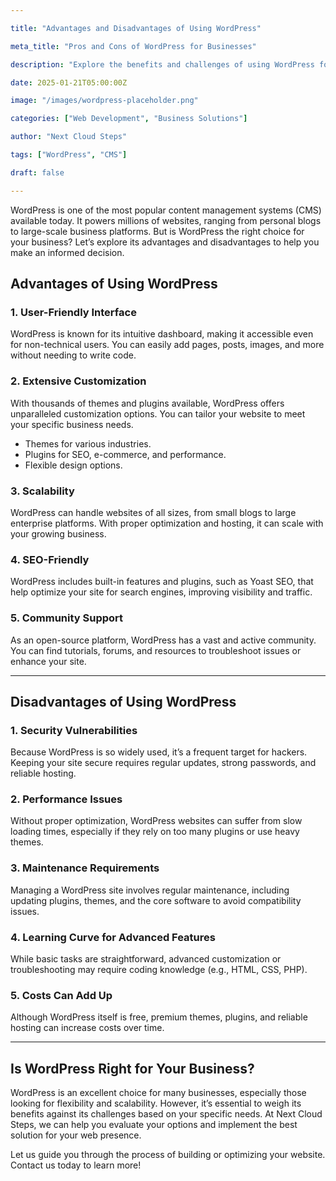 ```yaml
---

title: "Advantages and Disadvantages of Using WordPress"

meta_title: "Pros and Cons of WordPress for Businesses"

description: "Explore the benefits and challenges of using WordPress for your website or application."

date: 2025-01-21T05:00:00Z

image: "/images/wordpress-placeholder.png"

categories: ["Web Development", "Business Solutions"]

author: "Next Cloud Steps"

tags: ["WordPress", "CMS"]

draft: false

---
```


WordPress is one of the most popular content management systems (CMS) available today. It powers millions of websites, ranging from personal blogs to large-scale business platforms. But is WordPress the right choice for your business? Let’s explore its advantages and disadvantages to help you make an informed decision.

## Advantages of Using WordPress

### 1. User-Friendly Interface
WordPress is known for its intuitive dashboard, making it accessible even for non-technical users. You can easily add pages, posts, images, and more without needing to write code.

### 2. Extensive Customization
With thousands of themes and plugins available, WordPress offers unparalleled customization options. You can tailor your website to meet your specific business needs.

- Themes for various industries.
- Plugins for SEO, e-commerce, and performance.
- Flexible design options.

### 3. Scalability
WordPress can handle websites of all sizes, from small blogs to large enterprise platforms. With proper optimization and hosting, it can scale with your growing business.

### 4. SEO-Friendly
WordPress includes built-in features and plugins, such as Yoast SEO, that help optimize your site for search engines, improving visibility and traffic.

### 5. Community Support
As an open-source platform, WordPress has a vast and active community. You can find tutorials, forums, and resources to troubleshoot issues or enhance your site.

---

## Disadvantages of Using WordPress

### 1. Security Vulnerabilities
Because WordPress is so widely used, it’s a frequent target for hackers. Keeping your site secure requires regular updates, strong passwords, and reliable hosting.

### 2. Performance Issues
Without proper optimization, WordPress websites can suffer from slow loading times, especially if they rely on too many plugins or use heavy themes.

### 3. Maintenance Requirements
Managing a WordPress site involves regular maintenance, including updating plugins, themes, and the core software to avoid compatibility issues.

### 4. Learning Curve for Advanced Features
While basic tasks are straightforward, advanced customization or troubleshooting may require coding knowledge (e.g., HTML, CSS, PHP).

### 5. Costs Can Add Up
Although WordPress itself is free, premium themes, plugins, and reliable hosting can increase costs over time.

---

## Is WordPress Right for Your Business?

WordPress is an excellent choice for many businesses, especially those looking for flexibility and scalability. However, it’s essential to weigh its benefits against its challenges based on your specific needs. At Next Cloud Steps, we can help you evaluate your options and implement the best solution for your web presence.

Let us guide you through the process of building or optimizing your website. Contact us today to learn more!
